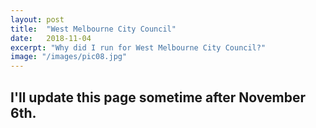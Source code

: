 ```yaml
---
layout: post
title:  "West Melbourne City Council"
date:   2018-11-04
excerpt: "Why did I run for West Melbourne City Council?"
image: "/images/pic08.jpg"
---
```


## I'll update this page sometime after November 6th.
<p>

</p>
